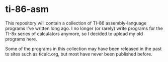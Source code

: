 ti-86-asm
=========

This repository will contain a collection of TI-86 assembly-language programs
I've written long ago. I no longer (or rarely) write programs for the TI-8x
series of calculators anymore, so I decided to upload my old programs here.

Some of the programs in this collection may have been released in the past to
sites such as ticalc.org, but most have never been published before.
